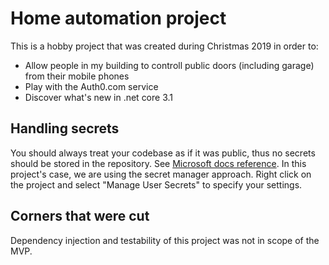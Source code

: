 # Home automation project

This is a hobby project that was created during Christmas 2019 in order to:
- Allow people in my building to controll public doors (including garage) from their mobile phones
- Play with the Auth0.com service
- Discover what's new in .net core 3.1

## Handling secrets

You should always treat your codebase as if it was public, thus no secrets should be stored in the repository. See [Microsoft docs reference](https://docs.microsoft.com/en-us/aspnet/core/security/app-secrets?view=aspnetcore-3.1).
In this project's case, we are using the secret manager approach. Right click on the project and select "Manage User Secrets" to specify your settings.

## Corners that were cut

Dependency injection and testability of this project was not in scope of the MVP.